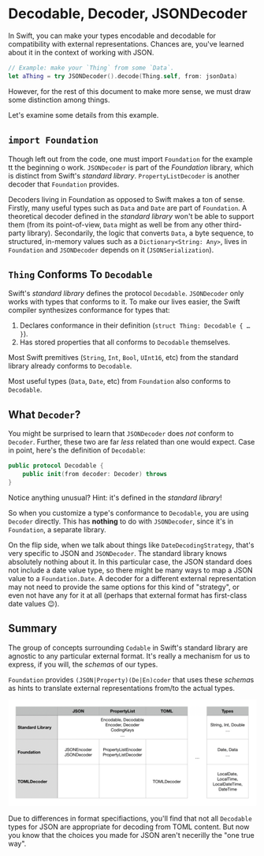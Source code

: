 # Decodable, Decoder, JSONDecoder

In Swift, you can make your types encodable and decodable for compatibility with
external representations. Chances are, you've learned about it in the context
of working with JSON.

```swift
// Example: make your `Thing` from some `Data`.
let aThing = try JSONDecoder().decode(Thing.self, from: jsonData)
```

However, for the rest of this document to make more sense, we must draw some
distinction among things.

Let's examine some details from this example.

## `import Foundation`

Though left out from the code, one must import `Foundation` for the example tt
the beginning o work.  `JSONDecoder` is part of the _Foundation_ library, which
is distinct from Swift's _standard library_.  `PropertyListDecoder` is another
decoder that `Foundation` provides.

Decoders living in Foundation as opposed to Swift makes a ton of sense. Firstly,
many useful types such as `Data` and `Date` are part of `Foundation`.
A theoretical decoder defined in the _standard library_ won't be able to support
them (from its point-of-view, `Data` might as well be from any other third-party
library). Secondarily, the logic that converts `Data`, a byte sequence, to
structured, in-memory values such as a `Dictionary<String: Any>`, lives in
`Foundation` and `JSONDecoder` depends on it (`JSONSerialization`).

## `Thing` Conforms To `Decodable`

Swift's _standard library_ defines the protocol `Decodable`. `JSONDecoder` only
works with types that conforms to it. To make our lives easier, the Swift
compiler synthesizes conformance for types that:

1. Declares conformance in their definition (`struct Thing: Decodable { … }`).
2. Has stored properties that all conforms to `Decodable` themselves.

Most Swift premitives (`String`, `Int`, `Bool`, `UInt16`, etc) from the standard
library already conforms to `Decodable`.

Most useful types (`Data`, `Date`, etc) from `Foundation` also conforms to
`Decodable`.

## What `Decoder`?

You might be surprised to learn that `JSONDecoder` does _not_ conform to
`Decoder`. Further, these two are far _less_ related than one would expect. Case
in point, here's the definition of `Decodable`:

```swift
public protocol Decodable {
    public init(from decoder: Decoder) throws
}
```

Notice anything unusual? Hint: it's defined in the _standard library_!

So when you customize a type's conformance to `Decodable`, you are using
`Decoder` directly. This has **nothing** to do with `JSONDecoder`, since it's in
`Foundation`, a separate library.

On the flip side, when we talk about things like `DateDecodingStrategy`, that's
very specific to JSON and `JSONDecoder`. The standard library knows absolutely
nothing about it. In this particular case, the JSON standard does not include
a date value type, so there might be many ways to map a JSON value to
a `Foundation.Date`. A decoder for a different external representation may not
need to provide the same options for this kind of "strategy", or even not have
any for it at all (perhaps that external format has first-class date values 😉).

## Summary

The group of concepts surrounding `Codable` in Swift's standard library are
agnostic to any particular external format. It's really a mechanism for us to
express, if you will, the *schema*s of our types.

`Foundation` provides `(JSON|Property)(De|En)coder` that uses these *schema*s
as hints to translate external representations from/to the actual types.

![](images/Summary.png?raw=true)

Due to differences in format specifiactions, you'll find that not all
`Decodable` types for JSON are appropriate for decoding from TOML content. But
now you know that the choices you made for JSON aren't necerilly the "one true
way".
